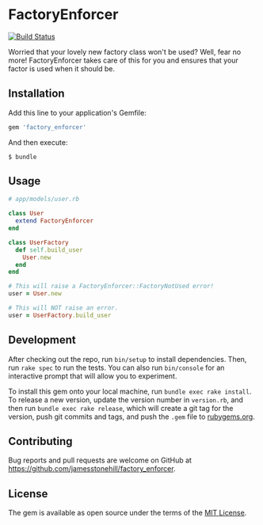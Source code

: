 # FactoryEnforcer

[![Build Status](https://travis-ci.org/jamesstonehill/factory_enforcer.svg?branch=master)](https://travis-ci.org/jamesstonehill/factory_enforcer)

Worried that your lovely new factory class won't be used? Well, fear no more!
FactoryEnforcer takes care of this for you and ensures that your factor is used
when it should be.

## Installation

Add this line to your application's Gemfile:

```ruby
gem 'factory_enforcer'
```

And then execute:

    $ bundle

## Usage

```ruby
# app/models/user.rb

class User
  extend FactoryEnforcer
end

class UserFactory
  def self.build_user
    User.new
  end
end

# This will raise a FactoryEnforcer::FactoryNotUsed error!
user = User.new

# This will NOT raise an error.
user = UserFactory.build_user
```

## Development

After checking out the repo, run `bin/setup` to install dependencies. Then, run `rake spec` to run the tests. You can also run `bin/console` for an interactive prompt that will allow you to experiment.

To install this gem onto your local machine, run `bundle exec rake install`. To release a new version, update the version number in `version.rb`, and then run `bundle exec rake release`, which will create a git tag for the version, push git commits and tags, and push the `.gem` file to [rubygems.org](https://rubygems.org).

## Contributing

Bug reports and pull requests are welcome on GitHub at https://github.com/jamesstonehill/factory_enforcer.

## License

The gem is available as open source under the terms of the [MIT License](https://opensource.org/licenses/MIT).
